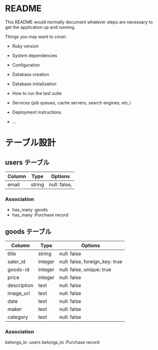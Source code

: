 # README

This README would normally document whatever steps are necessary to get the
application up and running.

Things you may want to cover:

* Ruby version

* System dependencies

* Configuration

* Database creation

* Database initialization

* How to run the test suite

* Services (job queues, cache servers, search engines, etc.)

* Deployment instructions

* ...


# テーブル設計

## users テーブル

| Column   | Type   | Options     |
| -------- | ------ | ----------- |
| email    | string | null: false,|

### Association

- has_many :goods
- has_many :Purchase record


## goods テーブル

| Column      | Type    | Options                        |
| ------      | ------  | -----------                    |
| title       | string  | null: false                    |
| saler_id    | integer | null: false, foreign_key: true |
| goods-id    | integer | null: false, unique: true      |
| price       | integer | null: false                    |
| description | text    | null: false                    |
| image_url   | text    | null: false                    |
| date        | text    | null: false                    |
| maker       | text    | null: false                    |
| category    | text    | null: false                    |
### Association

  belongs_to :users
  belongs_to :Purchase record

